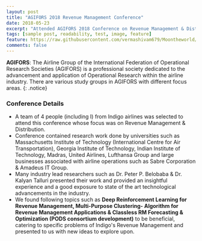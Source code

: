 ```yaml
---
layout: post
title: "AGIFORS 2018 Revenue Management Conference"
date: 2018-05-23
excerpt: "Attended AGIFORS 2018 Conference on Revenue Management & Distribution in Hong Kong."
tags: [sample post, readability, test, image, feature]
feature: https://raw.githubusercontent.com/vermashivam679/Moontheworld/master/assets/img/Conference1.jpg
comments: false
---
```


**AGIFORS**: The Airline Group of the International Federation of Operational Research Societies (AGIFORS) is a professional society dedicated to the advancement and application of Operational Research within the airline industry. There are various study groups in AGIFORS with different focus areas. 
{: .notice}

### Conference Details  
- A team of 4 people (including I) from Indigo airlines was selected to attend this conference whose focus was on Revenue Management & Distribution. 
- Conference contained research work done by universities such as Massachusetts Institute of Technology (International Centre for Air Transportation), Georgia Institute of Technology, Indian Institute of Technology, Madras, United Airlines, Lufthansa Group and large businesses associated with airline operations such as Sabre Corporation & Amadeus IT Group. 
- Many industry lead researchers such as Dr. Peter P. Belobaba & Dr. Kalyan Talluri presented their work and provided an insightful experience and a good exposure to state of the art technological advancements in the industry.
- We found following topics such as **Deep Reinforcement Learning for Revenue Management, Multi-Purpose Clustering- Algorithm for Revenue Management Applications & Classless RM Forecasting & Optimization (PODS consortium development)** to be beneficial, catering to specific problems of Indigo's Revenue Management and presented to us with new ideas to explore upon.


